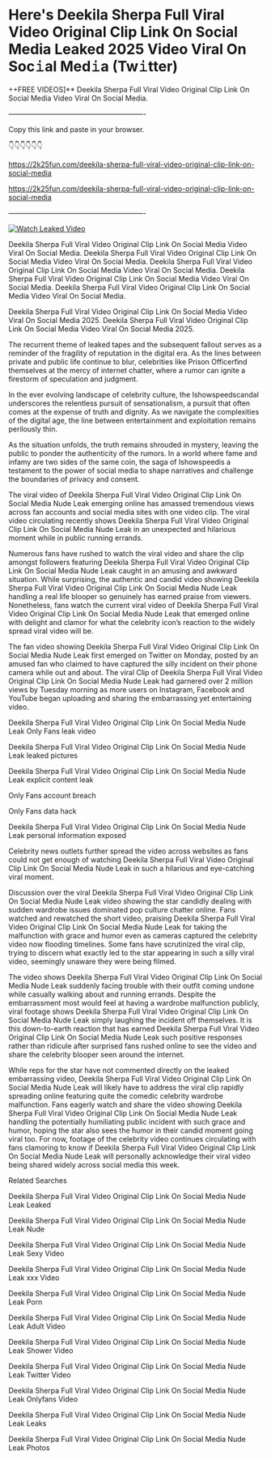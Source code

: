 # Here's Deekila Sherpa Full Viral Video Original Clip Link On Social Media Leaked 2025 Video Viral On Soc𝚒al Med𝚒a (Tw𝚒tter)

++FREE VIDEOS]** Deekila Sherpa Full Viral Video Original Clip Link On Social Media Video Viral On Social Media.

———————————————————-

Copy this link and paste in your browser.

👇👇👇👇👇👇

https://2k25fun.com/deekila-sherpa-full-viral-video-original-clip-link-on-social-media

https://2k25fun.com/deekila-sherpa-full-viral-video-original-clip-link-on-social-media

———————————————————-

[![Watch Leaked Video](https://miro.medium.com/v2/resize:fit:828/format:webp/1*cilzJN44JGOrTw9NJCrNHA.gif "Watch Leaked Video")](https://2k25fun.com/deekila-sherpa-full-viral-video-original-clip-link-on-social-media)

Deekila Sherpa Full Viral Video Original Clip Link On Social Media Video Viral On Social Media. Deekila Sherpa Full Viral Video Original Clip Link On Social Media Video Viral On Social Media. Deekila Sherpa Full Viral Video Original Clip Link On Social Media Video Viral On Social Media. Deekila Sherpa Full Viral Video Original Clip Link On Social Media Video Viral On Social Media. Deekila Sherpa Full Viral Video Original Clip Link On Social Media Video Viral On Social Media.

Deekila Sherpa Full Viral Video Original Clip Link On Social Media Video Viral On Social Media 2025. Deekila Sherpa Full Viral Video Original Clip Link On Social Media Video Viral On Social Media 2025.

The recurrent theme of leaked tapes and the subsequent fallout serves as a reminder of the fragility of reputation in the digital era. As the lines between private and public life continue to blur, celebrities like Prison Officerfind themselves at the mercy of internet chatter, where a rumor can ignite a firestorm of speculation and judgment.

In the ever evolving landscape of celebrity culture, the Ishowspeedscandal underscores the relentless pursuit of sensationalism, a pursuit that often comes at the expense of truth and dignity. As we navigate the complexities of the digital age, the line between entertainment and exploitation remains perilously thin.

As the situation unfolds, the truth remains shrouded in mystery, leaving the public to ponder the authenticity of the rumors. In a world where fame and infamy are two sides of the same coin, the saga of Ishowspeedis a testament to the power of social media to shape narratives and challenge the boundaries of privacy and consent.

The viral video of Deekila Sherpa Full Viral Video Original Clip Link On Social Media Nude Leak emerging online has amassed tremendous views across fan accounts and social media sites with one video clip. The viral video circulating recently shows Deekila Sherpa Full Viral Video Original Clip Link On Social Media Nude Leak in an unexpected and hilarious moment while in public running errands.

Numerous fans have rushed to watch the viral video and share the clip amongst followers featuring Deekila Sherpa Full Viral Video Original Clip Link On Social Media Nude Leak caught in an amusing and awkward situation. While surprising, the authentic and candid video showing Deekila Sherpa Full Viral Video Original Clip Link On Social Media Nude Leak handling a real life blooper so genuinely has earned praise from viewers. Nonetheless, fans watch the current viral video of Deekila Sherpa Full Viral Video Original Clip Link On Social Media Nude Leak that emerged online with delight and clamor for what the celebrity icon’s reaction to the widely spread viral video will be.

The fan video showing Deekila Sherpa Full Viral Video Original Clip Link On Social Media Nude Leak first emerged on Twitter on Monday, posted by an amused fan who claimed to have captured the silly incident on their phone camera while out and about. The viral Clip of Deekila Sherpa Full Viral Video Original Clip Link On Social Media Nude Leak had garnered over 2 million views by Tuesday morning as more users on Instagram, Facebook and YouTube began uploading and sharing the embarrassing yet entertaining video.

Deekila Sherpa Full Viral Video Original Clip Link On Social Media Nude Leak Only Fans leak video

Deekila Sherpa Full Viral Video Original Clip Link On Social Media Nude Leak leaked pictures

Deekila Sherpa Full Viral Video Original Clip Link On Social Media Nude Leak explicit content leak

Only Fans account breach

Only Fans data hack

Deekila Sherpa Full Viral Video Original Clip Link On Social Media Nude Leak personal information exposed

Celebrity news outlets further spread the video across websites as fans could not get enough of watching Deekila Sherpa Full Viral Video Original Clip Link On Social Media Nude Leak in such a hilarious and eye-catching viral moment.

Discussion over the viral Deekila Sherpa Full Viral Video Original Clip Link On Social Media Nude Leak video showing the star candidly dealing with sudden wardrobe issues dominated pop culture chatter online. Fans watched and rewatched the short video, praising Deekila Sherpa Full Viral Video Original Clip Link On Social Media Nude Leak for taking the malfunction with grace and humor even as cameras captured the celebrity video now flooding timelines. Some fans have scrutinized the viral clip, trying to discern what exactly led to the star appearing in such a silly viral video, seemingly unaware they were being filmed.

The video shows Deekila Sherpa Full Viral Video Original Clip Link On Social Media Nude Leak suddenly facing trouble with their outfit coming undone while casually walking about and running errands. Despite the embarrassment most would feel at having a wardrobe malfunction publicly, viral footage shows Deekila Sherpa Full Viral Video Original Clip Link On Social Media Nude Leak simply laughing the incident off themselves. It is this down-to-earth reaction that has earned Deekila Sherpa Full Viral Video Original Clip Link On Social Media Nude Leak such positive responses rather than ridicule after surprised fans rushed online to see the video and share the celebrity blooper seen around the internet.

While reps for the star have not commented directly on the leaked embarrassing video, Deekila Sherpa Full Viral Video Original Clip Link On Social Media Nude Leak will likely have to address the viral clip rapidly spreading online featuring quite the comedic celebrity wardrobe malfunction. Fans eagerly watch and share the video showing Deekila Sherpa Full Viral Video Original Clip Link On Social Media Nude Leak handling the potentially humiliating public incident with such grace and humor, hoping the star also sees the humor in their candid moment going viral too. For now, footage of the celebrity video continues circulating with fans clamoring to know if Deekila Sherpa Full Viral Video Original Clip Link On Social Media Nude Leak will personally acknowledge their viral video being shared widely across social media this week.

Related Searches

Deekila Sherpa Full Viral Video Original Clip Link On Social Media Nude Leak Leaked

Deekila Sherpa Full Viral Video Original Clip Link On Social Media Nude Leak Nude

Deekila Sherpa Full Viral Video Original Clip Link On Social Media Nude Leak Sexy Video

Deekila Sherpa Full Viral Video Original Clip Link On Social Media Nude Leak xxx Video

Deekila Sherpa Full Viral Video Original Clip Link On Social Media Nude Leak Porn

Deekila Sherpa Full Viral Video Original Clip Link On Social Media Nude Leak Adult Video

Deekila Sherpa Full Viral Video Original Clip Link On Social Media Nude Leak Shower Video

Deekila Sherpa Full Viral Video Original Clip Link On Social Media Nude Leak Twitter Video

Deekila Sherpa Full Viral Video Original Clip Link On Social Media Nude Leak Onlyfans Video

Deekila Sherpa Full Viral Video Original Clip Link On Social Media Nude Leak Leaks

Deekila Sherpa Full Viral Video Original Clip Link On Social Media Nude Leak Photos